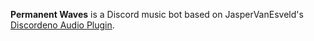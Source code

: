 **Permanent Waves** is a Discord music bot based on JasperVanEsveld's [Discordeno Audio Plugin](https://github.com/JasperVanEsveld/discordeno-audio-plugin). 
